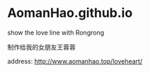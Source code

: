 # AomanHao.github.io
show the love line with Rongrong

制作给我的女朋友王蓉蓉

address: http://www.aomanhao.top/loveheart/
